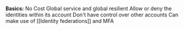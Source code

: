 **Basics:**
	No Cost
	Global service and global resilient
	Allow or deny the identities within its account
	Don't have control over other accounts
	Can make use of [[Identity federations]] and MFA